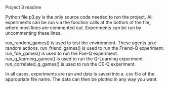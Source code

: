 Project 3 readme

Python file p3.py is the only source code needed to run the project.  All experiments can be run via the function calls at the bottom of the file, where most lines are commented out.  Experiments can be run by uncommenting these lines.

run_random_games() is used to test the environment.  These agents take random actions.
run_friend_games() is used to run the Friend-Q experiment.
run_foe_games() is used to run the Foe-Q experiment.
run_q_learning_games() is used to run the Q-Learning experiment.
run_correlated_q_games() is used to run the CE-Q experiment.

In all cases, experiments are run and data is saved into a .csv file of the appropriate file name.  The data can then be plotted in any way you want.